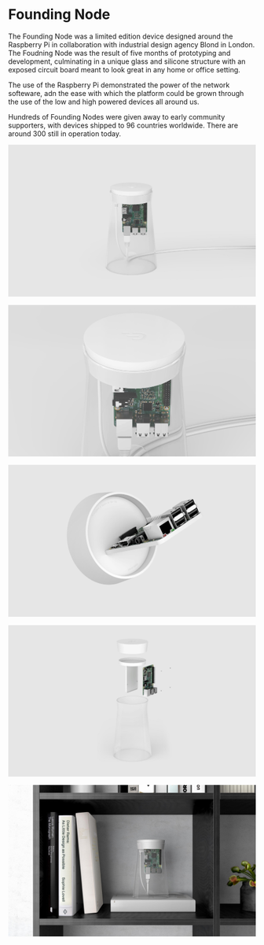 # Founding Node

The Founding Node was a limited edition device designed around the Raspberry Pi in collaboration with industrial design agency Blond in London. The Foudning Node was the result of five months of prototyping and development, culminating in a unique glass and silicone structure with an exposed circuit board meant to look great in any home or office setting.

The use of the Raspberry Pi demonstrated the power of the network softeware, adn the ease with which the platform could be grown through the use of the low and high powered devices all around us.

Hundreds of Founding Nodes were given away to early community supporters, with devices shipped to 96 countries worldwide. There are around 300 still in operation today.

![](../../.gitbook/assets/01%20%282%29%20%281%29.jpg)

![](../../.gitbook/assets/02%20%282%29%20%281%29.jpg)

![](../../.gitbook/assets/03.jpg)

![](../../.gitbook/assets/04%20%282%29.jpg)

![](../../.gitbook/assets/05.jpg)

